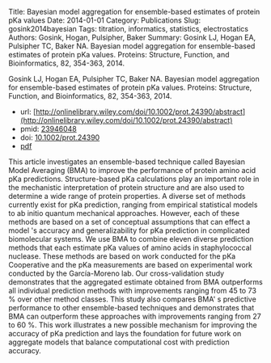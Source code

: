 Title: Bayesian model aggregation for ensemble-based estimates of protein pKa values
Date: 2014-01-01
Category: Publications
Slug: gosink2014bayesian
Tags: titration, informatics, statistics, electrostatics
Authors: Gosink, Hogan, Pulsipher, Baker
Summary: Gosink LJ, Hogan EA, Pulsipher TC, Baker NA. Bayesian model aggregation for ensemble-based estimates of protein pKa values. Proteins: Structure, Function, and Bioinformatics, 82, 354-363, 2014. 

Gosink LJ, Hogan EA, Pulsipher TC, Baker NA. Bayesian model aggregation for ensemble-based estimates of protein pKa values. Proteins: Structure, Function, and Bioinformatics, 82, 354-363, 2014. 

* url: [http://onlinelibrary.wiley.com/doi/10.1002/prot.24390/abstract](http://onlinelibrary.wiley.com/doi/10.1002/prot.24390/abstract)
* pmid: [23946048](23946048)
* doi: [10.1002/prot.24390](10.1002/prot.24390)
* [pdf](http://sobolevnrm.github.io/papers/gosink2014bayesian.pdf)

This article investigates an ensemble-based technique called Bayesian Model Averaging (BMA) to improve the performance of protein amino acid pKa predictions. Structure-based pKa calculations play an important role in the mechanistic interpretation of protein structure and are also used to determine a wide range of protein properties. A diverse set of methods currently exist for pKa prediction, ranging from empirical statistical models to ab initio quantum mechanical approaches. However, each of these methods are based on a set of conceptual assumptions that can effect a model 's accuracy and generalizability for pKa prediction in complicated biomolecular systems. We use BMA to combine eleven diverse prediction methods that each estimate pKa values of amino acids in staphylococcal nuclease. These methods are based on work conducted for the pKa Cooperative and the pKa measurements are based on experimental work conducted by the García-Moreno lab. Our cross-validation study demonstrates that the aggregated estimate obtained from BMA outperforms all individual prediction methods with improvements ranging from 45 to 73 \% over other method classes. This study also compares BMA' s predictive performance to other ensemble-based techniques and demonstrates that BMA can outperform these approaches with improvements ranging from 27 to 60 \%. This work illustrates a new possible mechanism for improving the accuracy of pKa prediction and lays the foundation for future work on aggregate models that balance computational cost with prediction accuracy.
